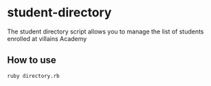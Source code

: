# student-directory #

The student directory script allows you to manage the list of students enrolled at villains Academy

## How to use ##

```shell
ruby directory.rb
```
